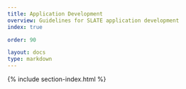 ```yaml
---
title: Application Development
overview: Guidelines for SLATE application development
index: true

order: 90

layout: docs
type: markdown
---
```


{% include section-index.html %}
